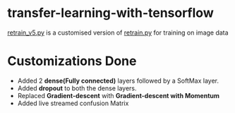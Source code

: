 # transfer-learning-with-tensorflow
[retrain_v5.py](https://github.com/pk00095/transfer-learning-with-tensorflow/blob/master/retrain_v5.py) is a customised version of [retrain.py](https://github.com/tensorflow/hub/blob/master/examples/image_retraining/retrain.py) for training on image data

# Customizations Done
* Added 2 __dense(Fully connected)__ layers followed by a SoftMax layer.
* Added __dropout__ to both the dense layers.
* Replaced __Gradient-descent__ with __Gradient-descent with Momentum__
* Added live streamed confusion Matrix

